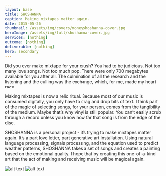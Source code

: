 ```yaml
---
layout: base
title: SHOSHANNA
caption: Making mixtapes matter again.
date: 2015-05-26
thumbnail: /assets/img/covers/moneyshoshanna-cover.jpg
heroImage: /assets/img/full/shoshanna-cover.jpg
services: [nothing]
outcome: [nothing]
deliverable: [nothing]
hero: secondary
---
```


Did you ever make mixtape for your crush? You had to be judicious. Not too many love songs. Not too much pop. There were only 700 megabytes available for you after all. The culmination of all the research and the listening and the culling was the exchange, which, for me, made my heart race.

Making mixtapes is now a relic ritual. Because most of our music is consumed digitally, you only have to drag and drop bits of text. I think part of the magic of selecting songs, for your person, comes from the tangibility of the medium. Maybe that’s why vinyl is still popular. You can’t easily scrub through a record unless you know how far that song is from the edge of the disc.

SHOSHANNA is a personal project - it’s trying to make mixtapes matter again. It’s a part love letter, part generative art installation. Using natural language processing, signals processing, and the equation used to predict weather patterns, SHOSHANNA takes a set of songs and creates a painting based on the emotional quality. I hope that by creating this one-of-a-kind art that the act of making and receiving music will be magical again.

![alt text](https://c1.staticflickr.com/5/4283/34613059494_2e55be4815_o.jpg)
![alt text](https://c1.staticflickr.com/5/4261/35324395371_733dd49d32_o.jpg)
